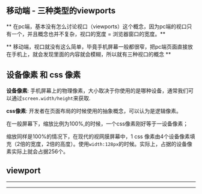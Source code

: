 ## 移动端 - 三种类型的viewports ##

** 在pc端，基本没有怎么讨论视口（viewports）这个概念，因为pc端的视口只有一个，并且概念也并不复杂，视口的宽度 = 浏览器窗口的宽度。**

** 移动端，视口就没有这么简单，毕竟手机屏幕一般都很窄，把pc端页面直接放在手机上，就会发现里面的内容就会模糊，所以就有三种视口的概念 **

## 设备像素 和 css 像素 ##
**设备像素**: 手机屏幕上的物理像素，大小取决于你使用的是哪种设备，通常我们可以通过`screen.width/height`来获取.

**css像素**: 开发者在页面布局的时候使用的抽象概念，可以认为是逻辑像素。

在一般屏幕下，缩放比例为100%,的时候，一个css像素刚好等于一设备像素；

缩放同样是100%的情况下，在现代的视网膜屏幕中，1 css 像素由4个设备像素填充（2倍的宽度，2倍的高度）。使用`width:128px`的时候。实际上，占据的设备像素实际上就会占据256个。

## viewport ##
 **  **
 ** **
